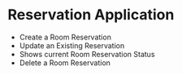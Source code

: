 # Reservation Application

- Create a Room Reservation
- Update an Existing Reservation
- Shows current Room Reservation Status
- Delete a Room Reservation

 